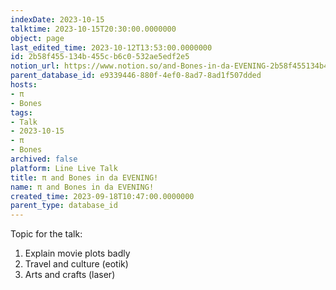 ```yaml
---
indexDate: 2023-10-15
talktime: 2023-10-15T20:30:00.0000000
object: page
last_edited_time: 2023-10-12T13:53:00.0000000
id: 2b58f455-134b-455c-b6c0-532ae5edf2e5
notion_url: https://www.notion.so/and-Bones-in-da-EVENING-2b58f455134b455cb6c0532ae5edf2e5
parent_database_id: e9339446-880f-4ef0-8ad7-8ad1f507dded
hosts:
- π
- Bones
tags:
- Talk
- 2023-10-15
- π
- Bones
archived: false
platform: Line Live Talk
title: π and Bones in da EVENING!
name: π and Bones in da EVENING!
created_time: 2023-09-18T10:47:00.0000000
parent_type: database_id
---
```


Topic for the talk:
1. Explain movie plots  badly 
2. Travel and culture (eotik)
3. Arts and crafts (laser)

























